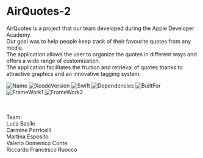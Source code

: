 # AirQuotes-2

AirQuotes is a project that our team developed during the Apple Developer Academy.<br />
Our goal was to help people keep track of their favourite quotes from any media.<br />
The application allows the user to organize the quotes in different ways and offers a wide range of customization.<br />
The application facilitates the fruition and retrieval of quotes thanks to attractive graphics and an innovative tagging system.<br />

![Name](https://badgen.net/badge/AQTeam/AirQuotes/green?icon=github)
![XcodeVersion](https://badgen.net/badge/XcodeVersion/13.0/green/?icon=apple)
![Swift](https://badgen.net/badge/SwiftVersion/5.5/red/?icon=apple)
![Dependencies](https://badgen.net/badge/dependencies/none/green?)
![BuiltFor](https://badgen.net/badge/BuiltFor/iOS15.0/green?) <br />
![FrameWork1](https://badgen.net/badge/FrameworkUsed/SwiftUI/red/?icon=apple)
![FrameWork2](https://badgen.net/badge/FrameworkUsed/CoreData/red/?icon=apple)




<br />
<br />
Team: <br />
Luca Basile <br />
Carmine Porricelli <br />
Martina Esposito <br />
Valerio Domenico Conte <br />
Riccardo Francesco Ruocco 
